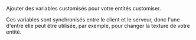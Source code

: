 Ajouter des variables customisés pour votre entités customiser.

Ces variables sont synchronisés entre le client et le serveur, donc l'une d'entre elle peut être utilisée, par exemple, pour changer la texture de votre entité.